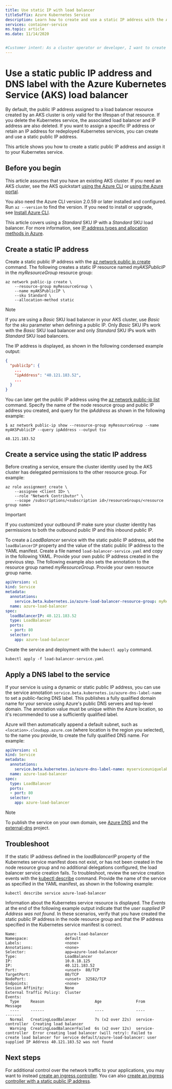 ```yaml
---
title: Use static IP with load balancer
titleSuffix: Azure Kubernetes Service
description: Learn how to create and use a static IP address with the Azure Kubernetes Service (AKS) load balancer.
services: container-service
ms.topic: article
ms.date: 11/14/2020


#Customer intent: As a cluster operator or developer, I want to create and manage static IP address resources in Azure that I can use beyond the lifecycle of an individual Kubernetes service deployed in an AKS cluster.
---
```


# Use a static public IP address and DNS label with the Azure Kubernetes Service (AKS) load balancer

By default, the public IP address assigned to a load balancer resource created by an AKS cluster is only valid for the lifespan of that resource. If you delete the Kubernetes service, the associated load balancer and IP address are also deleted. If you want to assign a specific IP address or retain an IP address for redeployed Kubernetes services, you can create and use a static public IP address.

This article shows you how to create a static public IP address and assign it to your Kubernetes service.

## Before you begin

This article assumes that you have an existing AKS cluster. If you need an AKS cluster, see the AKS quickstart [using the Azure CLI][aks-quickstart-cli] or [using the Azure portal][aks-quickstart-portal].

You also need the Azure CLI version 2.0.59 or later installed and configured. Run `az --version` to find the version. If you need to install or upgrade, see [Install Azure CLI][install-azure-cli].

This article covers using a *Standard* SKU IP with a *Standard* SKU load balancer. For more information, see [IP address types and allocation methods in Azure][ip-sku].

## Create a static IP address

Create a static public IP address with the [az network public ip create][az-network-public-ip-create] command. The following creates a static IP resource named *myAKSPublicIP* in the *myResourceGroup* resource group:

```azurecli-interactive
az network public-ip create \
    --resource-group myResourceGroup \
    --name myAKSPublicIP \
    --sku Standard \
    --allocation-method static
```

> [!NOTE]
> If you are using a *Basic* SKU load balancer in your AKS cluster, use *Basic* for the *sku* parameter when defining a public IP. Only *Basic* SKU IPs work with the *Basic* SKU load balancer and only *Standard* SKU IPs work with *Standard* SKU load balancers. 

The IP address is displayed, as shown in the following condensed example output:

```json
{
  "publicIp": {
    ...
    "ipAddress": "40.121.183.52",
    ...
  }
}
```

You can later get the public IP address using the [az network public-ip list][az-network-public-ip-list] command. Specify the name of the node resource group and public IP address you created, and query for the *ipAddress* as shown in the following example:

```azurecli-interactive
$ az network public-ip show --resource-group myResourceGroup --name myAKSPublicIP --query ipAddress --output tsv

40.121.183.52
```

## Create a service using the static IP address

Before creating a service, ensure the cluster identity used by the AKS cluster has delegated permissions to the other resource group. For example:

```azurecli-interactive
az role assignment create \
    --assignee <Client ID> \
    --role "Network Contributor" \
    --scope /subscriptions/<subscription id>/resourceGroups/<resource group name>
```

> [!IMPORTANT]
> If you customized your outbound IP make sure your cluster identity has permissions to both the outbound public IP and this inbound public IP.

To create a *LoadBalancer* service with the static public IP address, add the `loadBalancerIP` property and the value of the static public IP address to the YAML manifest. Create a file named `load-balancer-service.yaml` and copy in the following YAML. Provide your own public IP address created in the previous step. The following example also sets the annotation to the resource group named *myResourceGroup*. Provide your own resource group name.

```yaml
apiVersion: v1
kind: Service
metadata:
  annotations:
    service.beta.kubernetes.io/azure-load-balancer-resource-group: myResourceGroup
  name: azure-load-balancer
spec:
  loadBalancerIP: 40.121.183.52
  type: LoadBalancer
  ports:
  - port: 80
  selector:
    app: azure-load-balancer
```

Create the service and deployment with the `kubectl apply` command.

```console
kubectl apply -f load-balancer-service.yaml
```

## Apply a DNS label to the service

If your service is using a dynamic or static public IP address, you can use the service annotation `service.beta.kubernetes.io/azure-dns-label-name` to set a public-facing DNS label. This publishes a fully qualified domain name for your service using Azure's public DNS servers and top-level domain. The annotation value must be unique within the Azure location, so it's recommended to use a sufficiently qualified label.   

Azure will then automatically append a default subnet, such as `<location>.cloudapp.azure.com` (where location is the region you selected), to the name you provide, to create the fully qualified DNS name. For example:

```yaml
apiVersion: v1
kind: Service
metadata:
  annotations:
    service.beta.kubernetes.io/azure-dns-label-name: myserviceuniquelabel
  name: azure-load-balancer
spec:
  type: LoadBalancer
  ports:
  - port: 80
  selector:
    app: azure-load-balancer
```

> [!NOTE] 
> To publish the service on your own domain, see [Azure DNS][azure-dns-zone] and the [external-dns][external-dns] project.

## Troubleshoot

If the static IP address defined in the *loadBalancerIP* property of the Kubernetes service manifest does not exist, or has not been created in the node resource group and no additional delegations configured, the load balancer service creation fails. To troubleshoot, review the service creation events with the [kubectl describe][kubectl-describe] command. Provide the name of the service as specified in the YAML manifest, as shown in the following example:

```console
kubectl describe service azure-load-balancer
```

Information about the Kubernetes service resource is displayed. The *Events* at the end of the following example output indicate that the *user supplied IP Address was not found*. In these scenarios, verify that you have created the static public IP address in the node resource group and that the IP address specified in the Kubernetes service manifest is correct.

```
Name:                     azure-load-balancer
Namespace:                default
Labels:                   <none>
Annotations:              <none>
Selector:                 app=azure-load-balancer
Type:                     LoadBalancer
IP:                       10.0.18.125
IP:                       40.121.183.52
Port:                     <unset>  80/TCP
TargetPort:               80/TCP
NodePort:                 <unset>  32582/TCP
Endpoints:                <none>
Session Affinity:         None
External Traffic Policy:  Cluster
Events:
  Type     Reason                      Age               From                Message
  ----     ------                      ----              ----                -------
  Normal   CreatingLoadBalancer        7s (x2 over 22s)  service-controller  Creating load balancer
  Warning  CreatingLoadBalancerFailed  6s (x2 over 12s)  service-controller  Error creating load balancer (will retry): Failed to create load balancer for service default/azure-load-balancer: user supplied IP Address 40.121.183.52 was not found
```

## Next steps

For additional control over the network traffic to your applications, you may want to instead [create an ingress controller][aks-ingress-basic]. You can also [create an ingress controller with a static public IP address][aks-static-ingress].

<!-- LINKS - External -->
[kubectl-describe]: https://kubernetes.io/docs/reference/generated/kubectl/kubectl-commands#describe
[azure-dns-zone]: https://azure.microsoft.com/services/dns/
[external-dns]: https://github.com/kubernetes-sigs/external-dns

<!-- LINKS - Internal -->
[aks-faq-resource-group]: faq.md#why-are-two-resource-groups-created-with-aks
[az-network-public-ip-create]: /cli/azure/network/public-ip#az_network_public_ip_create
[az-network-public-ip-list]: /cli/azure/network/public-ip#az_network_public_ip_list
[az-aks-show]: /cli/azure/aks#az_aks_show
[aks-ingress-basic]: ingress-basic.md
[aks-static-ingress]: ingress-static-ip.md
[aks-quickstart-cli]: kubernetes-walkthrough.md
[aks-quickstart-portal]: kubernetes-walkthrough-portal.md
[install-azure-cli]: /cli/azure/install-azure-cli
[ip-sku]: ../virtual-network/ip-services/public-ip-addresses.md#sku